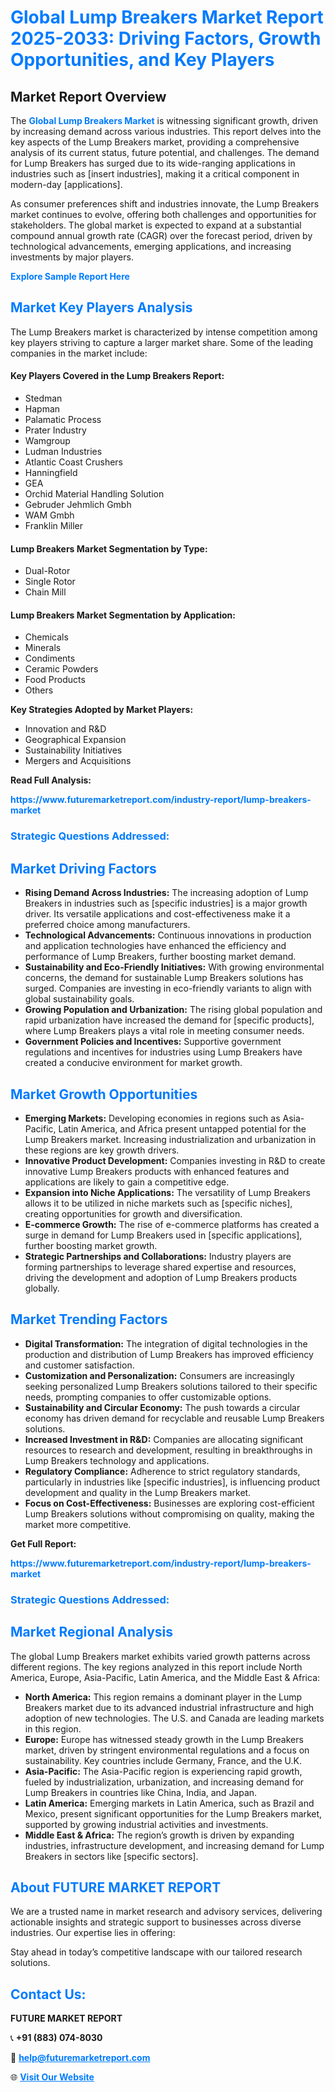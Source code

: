 <h1 style="color: #007BFF;">Global Lump Breakers Market Report 2025-2033: Driving Factors, Growth Opportunities, and Key Players</h1>

<section id="overview">
<h2>Market Report Overview</h2>
<p>The <a href="https://www.futuremarketreport.com/industry-report/lump-breakers-market" style="color: #007BFF; text-decoration: none;"><strong>Global Lump Breakers Market</strong></a> is witnessing significant growth, driven by increasing demand across various industries. This report delves into the key aspects of the Lump Breakers market, providing a comprehensive analysis of its current status, future potential, and challenges. The demand for Lump Breakers has surged due to its wide-ranging applications in industries such as [insert industries], making it a critical component in modern-day [applications].</p>
<p>As consumer preferences shift and industries innovate, the Lump Breakers market continues to evolve, offering both challenges and opportunities for stakeholders. The global market is expected to expand at a substantial compound annual growth rate (CAGR) over the forecast period, driven by technological advancements, emerging applications, and increasing investments by major players.</p>
</section>

<section id="overview">
<p><a href="https://www.futuremarketreport.com/request-sample/reportId=90751" style="color: #007BFF; text-decoration: none;"><strong>Explore Sample Report Here</strong></a></p>
</section>

<section id="key-players">
<h2 style="color: #007BFF;">Market Key Players Analysis</h2>
<p>The Lump Breakers market is characterized by intense competition among key players striving to capture a larger market share. Some of the leading companies in the market include:</p>
<h4>Key Players Covered in the Lump Breakers Report:</h4>
<ul><li>Stedman</li><li>Hapman</li><li>Palamatic Process</li><li>Prater Industry</li><li>Wamgroup</li><li>Ludman Industries</li><li>Atlantic Coast Crushers</li><li>Hanningfield</li><li>GEA</li><li>Orchid Material Handling Solution</li><li>Gebruder Jehmlich Gmbh</li><li>WAM Gmbh</li><li>Franklin Miller</li></ul>
<h4>Lump Breakers Market Segmentation by Type:</h4>
<ul><li>Dual-Rotor</li><li>Single Rotor</li><li>Chain Mill</li></ul>

<h4>Lump Breakers Market Segmentation by Application:</h4>
<ul><li>Chemicals</li><li>Minerals</li><li>Condiments</li><li>Ceramic Powders</li><li>Food Products</li><li>Others</li></ul>
<p><strong>Key Strategies Adopted by Market Players:</strong></p>
<ul>
<li>Innovation and R&D</li>
<li>Geographical Expansion</li>
<li>Sustainability Initiatives</li>
<li>Mergers and Acquisitions</li>
</ul>
</section>

<section>
<p><strong>Read Full Analysis: </strong></p><a href="https://www.futuremarketreport.com/industry-report/lump-breakers-market" style="color: #007BFF; text-decoration: none;"><strong>https://www.futuremarketreport.com/industry-report/lump-breakers-market</strong></a>
<h3 style="color: #007BFF;">Strategic Questions Addressed:</h3>
</section>

<section id="driving-factors">
<h2 style="color: #007BFF;">Market Driving Factors</h2>
<ul>
<li><strong>Rising Demand Across Industries:</strong> The increasing adoption of Lump Breakers in industries such as [specific industries] is a major growth driver. Its versatile applications and cost-effectiveness make it a preferred choice among manufacturers.</li>
<li><strong>Technological Advancements:</strong> Continuous innovations in production and application technologies have enhanced the efficiency and performance of Lump Breakers, further boosting market demand.</li>
<li><strong>Sustainability and Eco-Friendly Initiatives:</strong> With growing environmental concerns, the demand for sustainable Lump Breakers solutions has surged. Companies are investing in eco-friendly variants to align with global sustainability goals.</li>
<li><strong>Growing Population and Urbanization:</strong> The rising global population and rapid urbanization have increased the demand for [specific products], where Lump Breakers plays a vital role in meeting consumer needs.</li>
<li><strong>Government Policies and Incentives:</strong> Supportive government regulations and incentives for industries using Lump Breakers have created a conducive environment for market growth.</li>
</ul>
</section>

<section id="growth-opportunities">
<h2 style="color: #007BFF;">Market Growth Opportunities</h2>
<ul>
<li><strong>Emerging Markets:</strong> Developing economies in regions such as Asia-Pacific, Latin America, and Africa present untapped potential for the Lump Breakers market. Increasing industrialization and urbanization in these regions are key growth drivers.</li>
<li><strong>Innovative Product Development:</strong> Companies investing in R&D to create innovative Lump Breakers products with enhanced features and applications are likely to gain a competitive edge.</li>
<li><strong>Expansion into Niche Applications:</strong> The versatility of Lump Breakers allows it to be utilized in niche markets such as [specific niches], creating opportunities for growth and diversification.</li>
<li><strong>E-commerce Growth:</strong> The rise of e-commerce platforms has created a surge in demand for Lump Breakers used in [specific applications], further boosting market growth.</li>
<li><strong>Strategic Partnerships and Collaborations:</strong> Industry players are forming partnerships to leverage shared expertise and resources, driving the development and adoption of Lump Breakers products globally.</li>
</ul>
</section>

<section id="trending-factors">
<h2 style="color: #007BFF;">Market Trending Factors</h2>
<ul>
<li><strong>Digital Transformation:</strong> The integration of digital technologies in the production and distribution of Lump Breakers has improved efficiency and customer satisfaction.</li>
<li><strong>Customization and Personalization:</strong> Consumers are increasingly seeking personalized Lump Breakers solutions tailored to their specific needs, prompting companies to offer customizable options.</li>
<li><strong>Sustainability and Circular Economy:</strong> The push towards a circular economy has driven demand for recyclable and reusable Lump Breakers solutions.</li>
<li><strong>Increased Investment in R&D:</strong> Companies are allocating significant resources to research and development, resulting in breakthroughs in Lump Breakers technology and applications.</li>
<li><strong>Regulatory Compliance:</strong> Adherence to strict regulatory standards, particularly in industries like [specific industries], is influencing product development and quality in the Lump Breakers market.</li>
<li><strong>Focus on Cost-Effectiveness:</strong> Businesses are exploring cost-efficient Lump Breakers solutions without compromising on quality, making the market more competitive.</li>
</ul>
</section>

<section>
<p><strong>Get Full Report: </strong></p><a href="https://www.futuremarketreport.com/industry-report/lump-breakers-market" style="color: #007BFF; text-decoration: none;"><strong>https://www.futuremarketreport.com/industry-report/lump-breakers-market</strong></a>
<h3 style="color: #007BFF;">Strategic Questions Addressed:</h3>
</section>


<section id="regional-analysis">
<h2 style="color: #007BFF;">Market Regional Analysis</h2>
<p>The global Lump Breakers market exhibits varied growth patterns across different regions. The key regions analyzed in this report include North America, Europe, Asia-Pacific, Latin America, and the Middle East & Africa:</p>
<ul>
<li><strong>North America:</strong> This region remains a dominant player in the Lump Breakers market due to its advanced industrial infrastructure and high adoption of new technologies. The U.S. and Canada are leading markets in this region.</li>
<li><strong>Europe:</strong> Europe has witnessed steady growth in the Lump Breakers market, driven by stringent environmental regulations and a focus on sustainability. Key countries include Germany, France, and the U.K.</li>
<li><strong>Asia-Pacific:</strong> The Asia-Pacific region is experiencing rapid growth, fueled by industrialization, urbanization, and increasing demand for Lump Breakers in countries like China, India, and Japan.</li>
<li><strong>Latin America:</strong> Emerging markets in Latin America, such as Brazil and Mexico, present significant opportunities for the Lump Breakers market, supported by growing industrial activities and investments.</li>
<li><strong>Middle East & Africa:</strong> The region’s growth is driven by expanding industries, infrastructure development, and increasing demand for Lump Breakers in sectors like [specific sectors].</li>
</ul>
</section>

<footer>
<h2 style="color: #007BFF;">About FUTURE MARKET REPORT</h2>
<p>We are a trusted name in market research and advisory services, delivering actionable insights and strategic support to businesses across diverse industries. Our expertise lies in offering:</p>

<p>Stay ahead in today’s competitive landscape with our tailored research solutions.</p>

<h2 style="color: #007BFF;">Contact Us:</h2>
<p><strong>FUTURE MARKET REPORT</strong></p>
<p>📞 <strong>+91 (883) 074-8030</strong></p>
<p>📧 <strong><a href="mailto:help@futuremarketreport.com" style="color: #007BFF;">help@futuremarketreport.com</a></strong></p>
<p>🌐 <strong><a href="https://www.futuremarketreport.com/" style="color: #007BFF;">Visit Our Website</a></strong></p>
</footer>
